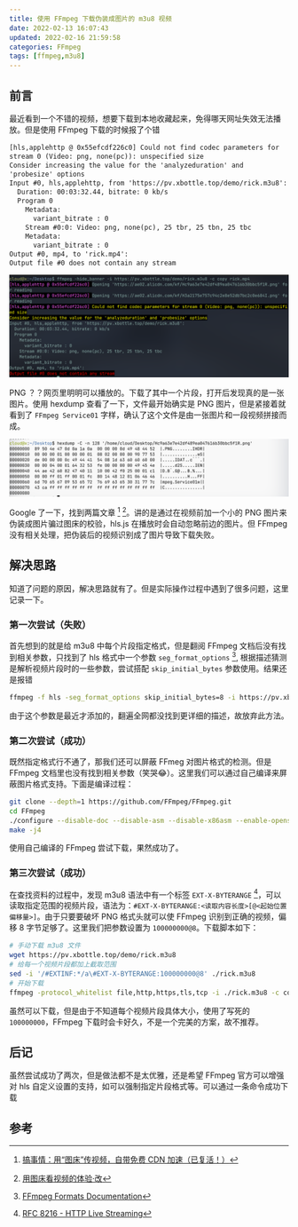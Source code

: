 ```yaml
---
title: 使用 FFmpeg 下载伪装成图片的 m3u8 视频
date: 2022-02-13 16:07:43
updated: 2022-02-16 21:59:58
categories: FFmpeg
tags: [ffmpeg,m3u8]
---
```


## 前言
最近看到一个不错的视频，想要下载到本地收藏起来，免得哪天网址失效无法播放。但是使用 FFmpeg 下载的时候报了个错
```plaintext
[hls,applehttp @ 0x55efcdf226c0] Could not find codec parameters for stream 0 (Video: png, none(pc)): unspecified size
Consider increasing the value for the 'analyzeduration' and 'probesize' options
Input #0, hls,applehttp, from 'https://pv.xbottle.top/demo/rick.m3u8':
  Duration: 00:03:32.44, bitrate: 0 kb/s
  Program 0 
    Metadata:
      variant_bitrate : 0
    Stream #0:0: Video: png, none(pc), 25 tbr, 25 tbn, 25 tbc
    Metadata:
      variant_bitrate : 0
Output #0, mp4, to 'rick.mp4':
Output file #0 does not contain any stream
```
![FFmpeg 下载报错](/img/posts/ffmpeg-download-video-faked-as-image/1.png)

PNG ？？网页里明明可以播放的。下载了其中一个片段，打开后发现真的是一张图片。使用 hexdump 查看了一下，文件最开始确实是 PNG 图片，但是紧接着就看到了 `FFmpeg Service01` 字样，确认了这个文件是由一张图片和一段视频拼接而成。

![hexdump 输出](/img/posts/ffmpeg-download-video-faked-as-image/2.png)

Google 了一下，找到两篇文章 [^1] [^2]。讲的是通过在视频前加一个小的 PNG 图片来伪装成图片骗过图床的校验，hls.js 在播放时会自动忽略前边的图片。但 FFmpeg 没有相关处理，把伪装后的视频识别成了图片导致下载失败。

## 解决思路
知道了问题的原因，解决思路就有了。但是实际操作过程中遇到了很多问题，这里记录一下。

### 第一次尝试（失败）
首先想到的就是给 m3u8 中每个片段指定格式，但是翻阅 FFmpeg 文档后没有找到相关参数，只找到了 hls 格式中一个参数 `seg_format_options` [^3], 根据描述猜测是解析视频片段时的一些参数，尝试搭配 `skip_initial_bytes` 参数使用。结果还是报错
```bash
ffmpeg -f hls -seg_format_options skip_initial_bytes=8 -i https://pv.xbottle.top/demo/rick.m3u8 -c copy output.mp4
```
由于这个参数是最近才添加的，翻遍全网都没找到更详细的描述，故放弃此方法。

### 第二次尝试（成功）
既然指定格式行不通了，那我们还可以屏蔽 FFmeg 对图片格式的检测。但是 FFmpeg 文档里也没有找到相关参数（笑哭😂）。这里我们可以通过自己编译来屏蔽图片格式支持。下面是编译过程：
```bash
git clone --depth=1 https://github.com/FFmpeg/FFmpeg.git
cd FFmpeg
./configure --disable-doc --disable-asm --disable-x86asm --enable-openssl --enable-protocols --enable-protocol=https --disable-demuxer=image*
make -j4
```
使用自己编译的 FFmpeg 尝试下载，果然成功了。

### 第三次尝试（成功）
在查找资料的过程中，发现 m3u8 语法中有一个标签 `EXT-X-BYTERANGE` [^4]，可以读取指定范围的视频片段，语法为：`#EXT-X-BYTERANGE:<读取内容长度>[@<起始位置偏移量>]`。由于只要要破坏 PNG 格式头就可以使 FFmpeg 识别到正确的视频，偏移 8 字节足够了。这里我们把参数设置为 `100000000@8`。下载脚本如下：
```bash
# 手动下载 m3u8 文件
wget https://pv.xbottle.top/demo/rick.m3u8
# 给每一个视频片段都加上截取范围
sed -i '/#EXTINF:*/a\#EXT-X-BYTERANGE:100000000@8' ./rick.m3u8
# 开始下载
ffmpeg -protocol_whitelist file,http,https,tls,tcp -i ./rick.m3u8 -c cooy output.mp4
```
虽然可以下载，但是由于不知道每个视频片段具体大小，使用了写死的 `100000000`，FFmpeg 下载时会卡好久，不是一个完美的方案，故不推荐。

## 后记
虽然尝试成功了两次，但是做法都不是太优雅，还是希望 FFmpeg 官方可以增强对 hls 自定义设置的支持，如可以强制指定片段格式等。可以通过一条命令成功下载

## 参考
[^1]: [搞事情：用“图床”传视频，自带免费 CDN 加速（已复活！）](https://akarin.dev/2020/02/07/alicdn-video-hosting/)
[^2]: [用图床看视频的体验·改](https://bottle.moe/post-269.html)
[^3]: [FFmpeg Formats Documentation](https://ffmpeg.org/ffmpeg-formats.html#hls-1)
[^4]: [RFC 8216 - HTTP Live Streaming](https://datatracker.ietf.org/doc/html/rfc8216#section-4.3.2.2)